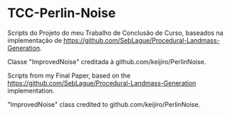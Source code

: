 # TCC-Perlin-Noise

Scripts do Projeto do meu Trabalho de Conclusão de Curso, baseados na implementação de https://github.com/SebLague/Procedural-Landmass-Generation.

Classe "ImprovedNoise" creditada à github.com/keijiro/PerlinNoise.

Scripts from my Final Paper, based on the https://github.com/SebLague/Procedural-Landmass-Generation implementation.

"ImprovedNoise" class credited to github.com/keijiro/PerlinNoise.
